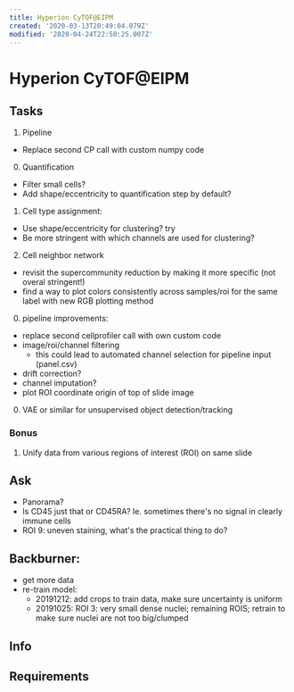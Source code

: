 ```yaml
---
title: Hyperion CyTOF@EIPM
created: '2020-03-13T20:49:04.079Z'
modified: '2020-04-24T22:50:25.007Z'
---
```


# Hyperion CyTOF@EIPM

## Tasks


1. Pipeline
  - Replace second CP call with custom numpy code
0. Quantification
  - Filter small cells?
  - Add shape/eccentricity to quantification step by default?
1. Cell type assignment:
  - Use shape/eccentricity for clustering? try
  - Be more stringent with which channels are used for clustering?
2. Cell neighbor network
  - revisit the supercommunity reduction by making it more specific (not overal stringent!)
  - find a way to plot colors consistently across samples/roi for the same label with new RGB plotting method

0. pipeline improvements:
  - replace second cellprofiler call with own custom code
  - image/roi/channel filtering
    - this could lead to automated channel selection for pipeline input (panel.csv)
  - drift correction?
  - channel imputation?
  - plot ROI coordinate origin of top of slide image

0. VAE or similar for unsupervised object detection/tracking

### Bonus
1. Unify data from various regions of interest (ROI) on same slide

## Ask
 - Panorama?
 - Is CD45 just that or CD45RA? Ie. sometimes there's no signal in clearly immune cells
 - ROI 9: uneven staining, what's the practical thing to do?

## Backburner:
 - get more data
 - re-train model:
    - 20191212: add crops to train data, make sure uncertainty is uniform
    - 20191025: ROI 3: very small dense nuclei; remaining ROIS; retrain to make sure nuclei are not too big/clumped

## Info

## Requirements
